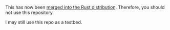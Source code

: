 This has now been
[merged into the Rust 
distribution](http://static.rust-lang.org/doc/master/regex/index.html).
Therefore, you should not use this repository.

I may still use this repo as a testbed.

